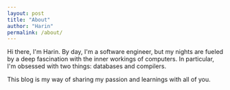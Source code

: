 ```yaml
---
layout: post
title: "About"
author: "Harin"
permalink: /about/
---
```


Hi there, I'm Harin. By day, I'm a software engineer, but my nights are fueled by a deep fascination with the inner workings of computers. In particular, I'm obsessed with two things: databases and compilers.

This blog is my way of sharing my passion and learnings with all of you.